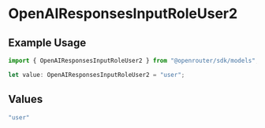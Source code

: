 # OpenAIResponsesInputRoleUser2

## Example Usage

```typescript
import { OpenAIResponsesInputRoleUser2 } from "@openrouter/sdk/models";

let value: OpenAIResponsesInputRoleUser2 = "user";
```

## Values

```typescript
"user"
```
